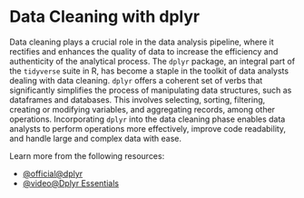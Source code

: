 # Data Cleaning with dplyr

Data cleaning plays a crucial role in the data analysis pipeline, where it rectifies and enhances the quality of data to increase the efficiency and authenticity of the analytical process. The `dplyr` package, an integral part of the `tidyverse` suite in R, has become a staple in the toolkit of data analysts dealing with data cleaning. `dplyr` offers a coherent set of verbs that significantly simplifies the process of manipulating data structures, such as dataframes and databases. This involves selecting, sorting, filtering, creating or modifying variables, and aggregating records, among other operations. Incorporating `dplyr` into the data cleaning phase enables data analysts to perform operations more effectively, improve code readability, and handle large and complex data with ease.

Learn more from the following resources:

- [@official@dplyr](https://dplyr.tidyverse.org/)
- [@video@Dplyr Essentials](https://www.youtube.com/watch?v=Gvhkp-Yw65U)